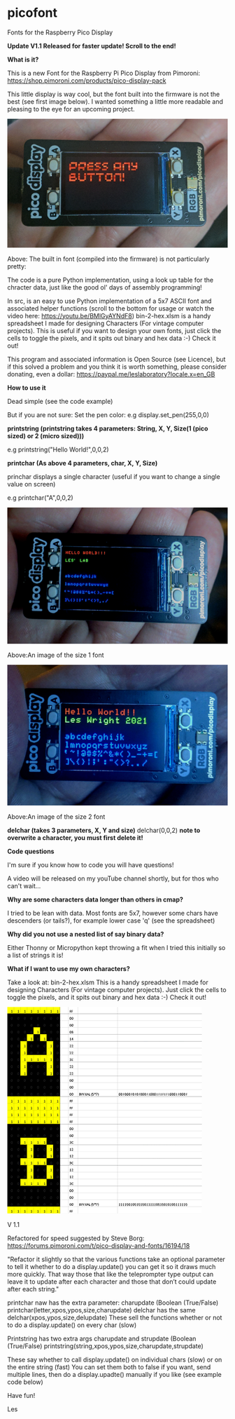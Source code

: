 # picofont
Fonts for the Raspberry Pico Display

**Update V1.1 Released for faster update! Scroll to the end!**

**What is it?**

This is a new Font for the Raspberry Pi Pico Display from Pimoroni: https://shop.pimoroni.com/products/pico-display-pack

This little display is way cool, but the font built into the firmware is not the best (see first image below).
I wanted something a little more readable and pleasing to the eye for an upcoming project.

![Screenshot](media/orig.png)

Above: The built in font (compiled into the firmware) is not particularly pretty:

The code is a pure Python implementation, using a look up table for the chracter data, just like the good ol' days of assembly programming!

In src, is an easy to use Python implementation of a 5x7 ASCII font and associated helper functions (scroll to the bottom for usage or watch the video here: https://youtu.be/BMlGyAYNdF8)
bin-2-hex.xlsm is a handy spreadsheet I made for designing Characters (For vintage computer projects). This is useful if you want to design your own fonts, just click the cells to toggle the pixels, and it spits out binary and hex data :-) Check it out!


This program and associated information is Open Source (see Licence), but if this solved a problem and you think it is worth something, please consider donating, even a dollar: https://paypal.me/leslaboratory?locale.x=en_GB

**How to use it**

Dead simple (see the code example)

But if you are not sure:
Set the pen color: e.g    display.set_pen(255,0,0)

**printstring (printstring takes 4 parameters: String, X, Y, Size(1 (pico sized) or 2 (micro sized)))**

e.g  printstring("Hello World!",0,0,2)

**printchar (As above 4 parameters, char, X, Y, Size)**

princhar displays a single character (useful if you want to change a single value on screen)

e.g  printchar("A",0,0,2)

![Screenshot](media/pico.png)

Above:An image of the size 1 font

![Screenshot](media/mini.png)

Above:An image of the size 2 font

**delchar (takes 3 parameters, X, Y and size)**
delchar(0,0,2)
**note to overwrite a character, you must first delete it!**




**Code questions**

I'm sure if you know how to code you will have questions!

A video will be released on my youTube channel shortly, but for thos who can't wait...

**Why are some characters data longer than others in cmap?**

I tried to be lean with data. Most fonts are 5x7, however some chars have descenders (or tails?), for example lower case 'q' (see the spreadsheet)

**Why did you not use a nested list of say binary data?**

Either Thonny or Micropython kept throwing a fit when I tried this initially so a list of strings it is!

**What if I want to use my own characters?**

Take a look at: bin-2-hex.xlsm 
This is a handy spreadsheet I made for designing Characters (For vintage computer projects).
Just click the cells to toggle the pixels, and it spits out binary and hex data :-) Check it out!

![Screenshot](media/sheet1.png)



V 1.1

Refactored for speed suggested by Steve Borg:
https://forums.pimoroni.com/t/pico-display-and-fonts/16194/18

"Refactor it slightly so that the various functions take an optional parameter to tell it
whether to do a display.update() you can get it so it draws much more quickly.
That way those that like the teleprompter type output can leave it to update after each character
and those that don’t could update after each string."

printchar naw has the extra parameter: charupdate (Boolean (True/False)
printchar(letter,xpos,ypos,size,charupdate)
delchar has the same
delchar(xpos,ypos,size,delupdate)
These sell the functions whether or not to do a display.update() on every char (slow)

Printstring has two extra args charupdate and strupdate (Boolean (True/False)
printstring(string,xpos,ypos,size,charupdate,strupdate) 

These say whether to call display.update() on individual chars (slow) or on the entire string (fast)
You can set them both to false if you want, send multiple lines, then do a display.upadte() manually if you like
(see example code below)

Have fun!

Les
















